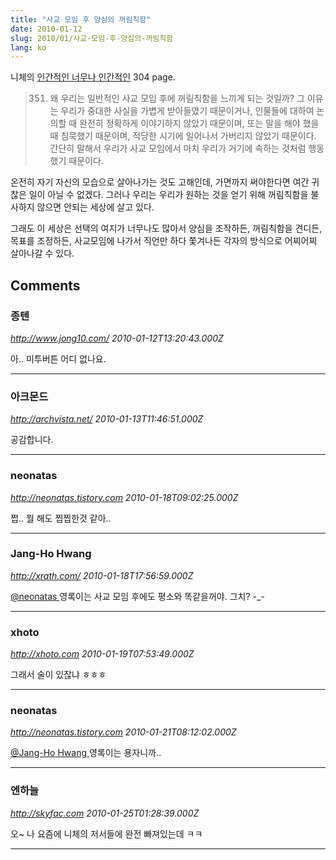 ```yaml
---
title: "사교 모임 후 양심의 꺼림칙함"
date: 2010-01-12
slug: 2010/01/사교-모임-후-양심의-꺼림칙함
lang: ko
---
```


니체의 [인간적인 너무나 인간적인](http://www.yes24.com/24/goods/204017?scode=032&srank=2) 304 page.

> 351. 왜 우리는 일반적인 사교 모임 후에 꺼림칙함을 느끼게 되는 것일까? 그 이유는 우리가 중대한 사실을 가볍게 받아들였기 때문이거나, 인물들에 대하여 논의할 때 완전히 정확하게 이야기하지 않았기 때문이며, 또는 말을 해야 했을 때 침묵했기 때문이며, 적당한 시기에 일어나서 가버리지 않았기 때문이다. 간단히 말해서 우리가 사교 모임에서 마치 우리가 거기에 속하는 것처럼 행동했기 때문이다.

온전히 자기 자신의 모습으로 살아나가는 것도 고해인데, 가면까지 써야한다면 여간 귀찮은 일이 아닐 수 없겠다. 그러나 우리는 우리가 원하는 것을 얻기 위해 꺼림칙함을 불사하지 않으면 안되는 세상에 살고 있다.

그래도 이 세상은 선택의 여지가 너무나도 많아서 양심을 조작하든, 꺼림칙함을 견디든, 목표를 조정하든, 사교모임에 나가서 직언만 하다 쫓겨나든 각자의 방식으로 어찌어찌 살아나갈 수 있다.

## Comments

### 종텐
*http://www.jong10.com/*
*2010-01-12T13:20:43.000Z*

아.. 미투버튼 어디 없나요.

---

### 아크몬드
*http://archvista.net/*
*2010-01-13T11:46:51.000Z*

공감합니다.

---

### neonatas
*http://neonatas.tistory.com*
*2010-01-18T09:02:25.000Z*

쩝.. 뭘 해도 찝찝한것 같아..

---

### Jang-Ho Hwang
*http://xrath.com/*
*2010-01-18T17:56:59.000Z*

[@neonatas ](#comment-3747) 
영록이는 사교 모임 후에도 평소와 똑같을꺼야. 그치? -_-

---

### xhoto
*http://xhoto.com*
*2010-01-19T07:53:49.000Z*

그래서 술이 있잖냐 ㅎㅎㅎ

---

### neonatas
*http://neonatas.tistory.com*
*2010-01-21T08:12:02.000Z*

[@Jang-Ho Hwang  ](#comment-3748) 
영록이는 용자니까..

---

### 엔하늘
*http://skyfac.com*
*2010-01-25T01:28:39.000Z*

오~ 나 요즘에 니체의 저서들에 완전 빠져있는데 ㅋㅋ

---

